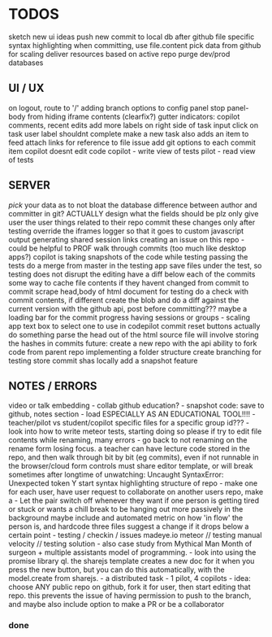 TODOS
=====

sketch new ui ideas
push new commit to local db after github
file specific syntax highlighting
when committing, use file.content
pick data from github for scaling
deliver resources based on active repo
purge dev/prod databases


## UI / UX

on logout, route to '/'
adding branch options to config panel
stop panel-body from hiding iframe contents (clearfix?)
gutter indicators: copilot comments, recent edits
add more labels on right side of task input
click on task user label shouldnt complete
make a new task also adds an item to feed
attach links for reference to file issue
add git options to each commit item
copilot doesnt edit code
copilot - write view of tests
pilot - read view of tests


## SERVER

_pick_ your data as to not bloat the database
difference between author and committer in git?
ACTUALLY design what the fields should be plz
only give user the user things related to their repo
commit these changes only after testing
override the iframes logger so that it goes to custom javascript output
generating shared session links
creating an issue on this repo - could be helpful to PROF
walk through commits (too much like desktop apps?)
copilot is taking snapshots of the code while testing
passing the tests do a merge from master in the testing app
save files under the test, so testing does not disrupt the editing
have a diff below each of the commits
some way to cache file contents if they havent changed from commit to commit
scrape head,body of html document for testing
do a check with commit contents, if different create the blob and do a diff
against the current version with the github api, post before committing???
maybe a loading bar for the commit progress
having sessions or groups - scaling app
text box to select one to use in codepilot
commit reset buttons actually do something
parse the head out of the html source file
will involve storing the hashes in commits
future: create a new repo with the api
ability to fork code from parent repo
implementing a folder structure
create branching for testing
store commit shas locally
add a snapshot feature


## NOTES / ERRORS

video or talk embedding - collab github education? - snapshot code: save to
github, notes section - load ESPECIALLY AS AN EDUCATIONAL TOOL!!!! -
teacher/pilot vs student/copilot specific files for a specific group id??? -
look into how to write meteor tests, starting doing so please if try to edit
file contents while renaming, many errors - go back to not renaming on the
rename form losing focus. a teacher can have lecture code stored in the repo,
and then walk through bit by bit (eg commits), even if not runnable in the
browser/cloud form controls must share editor template, or will break sometimes
after longtime of unwatching: Uncaught SyntaxError: Unexpected token Y start
syntax highlighting structure of repo - make one for each user, have user
request to collaborate on another users repo, make a - Let the pair switch off
whenever they want if one person is getting tired or stuck or wants a chill
break to be hanging out more passively in the background maybe include and
automated metric on how 'in flow' the person is, and hardcode three files
suggest a change if it drops below a certain point - testing / checkin / issues
madeye.io meteor // testing manual velocity // testing solution - also case
study from Mythical Man Month of surgeon + multiple assistants model of
programming. - look into using the promise library ql. the sharejs template
creates a new doc for it when you press the new button, but you can do this
automatically, with the model.create from sharejs. - a distributed task - 1
pilot, 4 copilots - idea: choose ANY public repo on github, fork it for user,
then start editing that repo. this prevents the issue of having permission to
push to the branch, and maybe also include option to make a PR or be a
collaborator



### done

<!--
hardcode three files
set up iframe html
integrate feed hooks into tasks
make a test button, load buffer
save three buffers and load into iframe
form validation: chat, rename, task, commit
add 'repo' field to user
use repo id as project id, lots of refactoring
actual testing interface
handle null filename better
sorting files alphabetically
show which commit owner
make welcome template seperate, less wide
writing to the contents of a sharejs document
integrate feed hooks into commits
loading content from a repo into files, then docs
make show / hide (hide completed) button
bug - clicking on box doesnt disable it??
EDITING GITHUB PERMISSION REQUESTS:
testing out pushing to an existing repo
loading a repos content, commit history
reconfigure public only repos
change template based on roles
making the task items more usable
conflict with sharejs and docs??? renaming to files
make a fake github account, collab with me
probably something to do with using autopublish
listiing a users repos / 'collabable'
load a specific commit instead of the latest
removing login with email (just github)
have a link to rename or edit the project files...
refactor authentication code - methods
looking at roles, changing editing profiles
make login info pop to the left | align it right
deleting and renaming button (NOW DOES) work
chat: only show initials for briefness?
make message box look nicer
choose target from list of on github
sort owned and all other editable repos
remove autopublish, p/s specific datasets
have partially curved border, lower ace
make prompt to open new file on close
color rename/delete buttons on hover
if no files yet, say clicknew in list
hard to get collab or contributor repos.
insert a better glyph for the current file
make settings panel info boex success?
tabbed user interface - elseif in meteor?
or rather how to do some routing in meteor
clicking on a file should go to edit tab
making a message with the commit
just make rename field focus a function
when make a newfile, autofocus rename
autofocus namefield on rename
checking out cloud9, project import
clean up css duplication rules
squash preforked git history
make the chat list nicer
github integration
option to pick roles
basic roles management
refactor on repoName
show project id
-->
